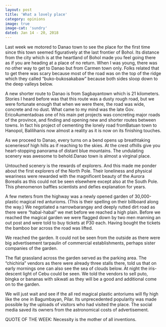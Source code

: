 ```yaml
---
layout: post
title: 'What a lovely place'
category: opinions
image: true
image-cat: 'sundry'
dated: Jan 14 - 20, 2018
---
```


Last week we motored to Danao town to see the place for the first time since this town seemed figuratively at the last frontier of Bohol. Its distance from the city which is at the heartland of Bohol made you feel going there as if you are heading at a place of no return. When I was young, there was no other way to get to Danao but from Carmen town only. Folks related that to get there was scary because most of the road was on the top of the ridge which they called “buko-bukosakabaw” because both sides sloop down to the deep valleys below. 

A new shorter route to Danao is from Sagbayantown which is 21 kilometers. Stories I heard before was that this route was a dusty rough road, but we were fortunate enough that when we were there, the road was wide, concrete and no dust. What came to my mind was the late Gov. EricoAumentadoas one of his main pet projects was concreting major roads of the province, and finding and opening new and shorter routes  between towns. In fact his project of cementing the lonely road fromBatuan town to Hanopol, Balilihanis now almost a reality as it is now on its finishing touches. 

As we proceed to Danao, every turns on a bend opens up breathtaking sceneriesof high hills as if reaching to the skies. At the crest ofhills give you heart-stopping panorama of distant blue mountains.  The undulating scenery was awesome to behold.Danao town is almost a virginal place.  

Untouched scenery is the rewards of explorers. And this made me ponder about the first explorers of the North Pole. Their loneliness and physical weariness were rewarded with the magnificent beauty of the Aurora Borealis as this could not be seen elsewhere except also at the South Pole. This phenomenon baffles scientists and defies explanation for years.

A few meters from the highway was a newly opened garden of 30,000-plastic magical red anturioms. (This is their spelling on their billboard along the way.) We negotiated a narrowbarangay and deeply rutted dirt road as there were “habal-habal” we met before we reached a high plain. Before we reached the magical garden we were flagged down by two men manning an out post and were told to buy tickets at P30 each. Having bought the tickets the bamboo bar across the road was lifted.

We reached the garden. It could not be seen from the outside as there were big advertisement tarpaulin of commercial establishments, perhaps sister companies of the garden.

The flat grassland across the garden served as the parking area. The “chichiria” vendors as there were already three stalls there, told us that on early mornings one can also see the sea of clouds below. At night the iris-descent light of Cebu could be seen. We told the vendors to sell puto, bingka or bananas with sikwati as they will be a good and additional come on to the garden.

We will just wait and see if the all red magical plastic antoriums will fly high like the one in Bagumbayan, Pilar. Its unprecedented popularity was made possible by the uploads of visitors who had visited the place. The social media saved its owners from the astronomical costs of advertisement.

QUOTE OF THE WEEK: Necessity is the mother of all inventions.



